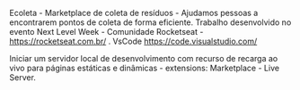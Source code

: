 Ecoleta   -   Marketplace de coleta de resíduos   -   Ajudamos pessoas a encontrarem pontos de coleta de forma eficiente. Trabalho desenvolvido no evento Next Level Week - Comunidade Rocketseat - https://rocketseat.com.br/ .
 VsCode https://code.visualstudio.com/
 
 Iniciar um servidor local de desenvolvimento com recurso de recarga ao vivo para páginas estáticas e dinâmicas - extensions: Marketplace - Live Server.
